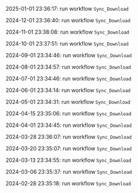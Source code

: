 2025-01-01 23:36:17: run workflow `Sync_Download` 

2024-12-01 23:36:40: run workflow `Sync_Download` 

2024-11-01 23:38:08: run workflow `Sync_Download` 

2024-10-01 23:37:51: run workflow `Sync_Download` 

2024-09-01 23:34:46: run workflow `Sync_Download` 

2024-08-01 23:34:57: run workflow `Sync_Download` 

2024-07-01 23:34:46: run workflow `Sync_Download` 

2024-06-01 23:34:14: run workflow `Sync_Download` 

2024-05-01 23:34:31: run workflow `Sync_Download` 

2024-04-15 23:35:06: run workflow `Sync_Download` 

2024-04-01 23:34:45: run workflow `Sync_Download` 

2024-03-28 23:36:07: run workflow `Sync_Download` 

2024-03-20 23:35:07: run workflow `Sync_Download` 

2024-03-13 23:34:55: run workflow `Sync_Download` 

2024-03-06 23:35:37: run workflow `Sync_Download` 

2024-02-28 23:35:18: run workflow `Sync_Download` 


